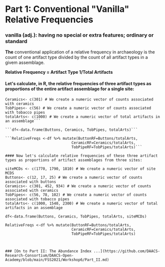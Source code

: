 # Part 1: Conventional "Vanilla" Relative Frequencies  
### vanilla (adj.): having no special or extra features; ordinary or standard
 
**The** conventional application of a relative frequency in archaeology is the count of one artifact type divided by the count of all artifact types in a givem assemblage.

**Relative Frequency = Artifact Type 1/Total Artifacts**

#### Let's calculate, in R, the relative frequencies of three artifact types as proportions of the entire artifact assemblage for a single site:

```Buttons<- c(12) # We create a numeric vector of counts associated with buttons
Ceramics<- c(301) # We create a numeric vector of counts associated with ceramics
TobPipes<- c(56) # We create a numeric vector of counts associated with tobacco pipes
totalArts<- c(1000) # We create a numeric vector of total artifacts in an assemblage```

```df<-data.frame(Buttons, Ceramics, TobPipes, totalArts)```
  
```RelativeFreqs <-df %>% mutate(ButtonRF=Buttons/totalArts,
                              CeramicRF=Ceramics/totalArts,
                              TobPipeRF=TobPipes/totalArts)```

#### Now let's calculate relative frequencies of these three artifact types as proportions of artifact assemblages from three sites:

siteMCDs <- c(1770, 1790, 1810) # We create a numeric vector of site MCDS
Buttons<- c(12, 17, 25) # We create a numeric vector of counts associated with buttons
Ceramics<- c(301, 452, 934) # We create a numeric vector of counts associated with ceramics
TobPipes<- c(56, 78, 102) # We create a numeric vector of counts associated with tobacco pipes
totalArts<- c(1000, 1540, 2300) # We create a numeric vector of total artifacts in an assemblage

df<-data.frame(Buttons, Ceramics, TobPipes, totalArts, siteMCDs)
  
RelativeFreqs <-df %>% mutate(ButtonRF=Buttons/totalArts,
                              CeramicRF=Ceramics/totalArts,
                              TobPipeRF=TobPipes/totalArts)



### [On to Part II: The Abundance Index ...](https://github.com/DAACS-Research-Consortium/DAACS-Open-Academy/blob/main/FSS2021/Workshop6/Part_II.md)

